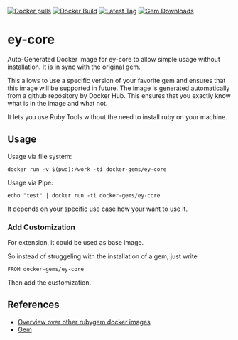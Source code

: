 [![Docker pulls](https://img.shields.io/docker/pulls/rubygem/ey-core.svg)](https://hub.docker.com/r/rubygem/ey-core/)
[![Docker Build](https://img.shields.io/docker/automated/rubygem/ey-core.svg)](https://hub.docker.com/r/rubygem/ey-core/)
[![Latest Tag](https://img.shields.io/github/tag/docker-rubygem/ey-core.svg)](https://hub.docker.com/r/rubygem/ey-core/)
[![Gem Downloads](https://img.shields.io/gem/dt/ey-core.svg)](https://rubygems.org/gems/ey-core/)
# ey-core

Auto-Generated Docker image for ey-core to allow simple usage without installation.
It is in sync with the original gem.

This allows to use a specific version of your favorite gem and ensures that this image will be supported in future.
The image is generated automatically from a github repository by Docker Hub.
This ensures that you exactly know what is in the image and what not.

It lets you use Ruby Tools without the need to install ruby on your machine.

## Usage

Usage via file system:

`docker run -v $(pwd):/work -ti docker-gems/ey-core`

Usage via Pipe:

`echo "test" | docker run -ti docker-gems/ey-core`

It depends on your specific use case how your want to use it.

### Add Customization

For extension, it could be used as base image.

So instead of struggeling with the installation of a gem, just write

`FROM docker-gems/ey-core`

Then add the customization.

## References

 - [Overview over other rubygem docker images](https://github.com/thinkbot/docker-rubygem)
 - [Gem](https://rubygems.org/gems/ey-core/)
